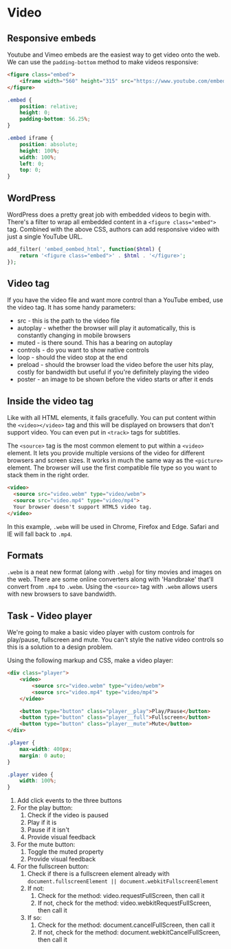 # Video

## Responsive embeds

Youtube and Vimeo embeds are the easiest way to get video onto the web. We can use the `padding-bottom` method to make videos responsive:

```html
<figure class="embed">
	<iframe width="560" height="315" src="https://www.youtube.com/embed/H0XScE08hy8" frameborder="0" gesture="media" allow="encrypted-media" allowfullscreen></iframe>
</figure>
```

```css
.embed {
	position: relative;
	height: 0;
	padding-bottom: 56.25%;
}

.embed iframe {
	position: absolute;
	height: 100%;
	width: 100%;
	left: 0;
	top: 0;
}
```

## WordPress

WordPress does a pretty great job with embedded videos to begin with. There's a filter to wrap all embedded content in a `<figure class="embed">` tag. Combined with the above CSS, authors can add responsive video with just a single YouTube URL.

```php
add_filter( 'embed_oembed_html', function($html) {
	return '<figure class="embed">' . $html . '</figure>';
});
```

## Video tag

If you have the video file and want more control than a YouTube embed, use the video tag. It has some handy parameters:

- src - this is the path to the video file
- autoplay - whether the browser will play it automatically, this is constantly changing in mobile browsers
- muted - is there sound. This has a bearing on autoplay
- controls - do you want to show native controls
- loop - should the video stop at the end
- preload - should the browser load the video before the user hits play, costly for bandwidth but useful if you're definitely playing the video
- poster - an image to be shown before the video starts or after it ends

## Inside the video tag

Like with all HTML elements, it fails gracefully. You can put content within the `<video></video>` tag and this will be displayed on browsers that don't support video. You can even put in `<track>` tags for subtitles.

The `<source>` tag is the most common element to put within a `<video>` element. It lets you provide multiple versions of the video for different browsers and screen sizes. It works in much the same way as the `<picture>` element. The browser will use the first compatible file type so you want to stack them in the right order.

```html
<video>
  <source src="video.webm" type="video/webm">
  <source src="video.mp4" type="video/mp4">
  Your browser doesn't support HTML5 video tag.
</video>
```

In this example, `.webm` will be used in Chrome, Firefox and Edge. Safari and IE will fall back to `.mp4`.

## Formats

`.webm` is a neat new format (along with `.webp`) for tiny movies and images on the web. There are some online converters along with 'Handbrake' that'll convert from `.mp4` to `.webm`. Using the `<source>` tag with `.webm` allows users with new browsers to save bandwidth.

## Task - Video player

We're going to make a basic video player with custom controls for play/pause, fullscreen and mute. You can't style the native video controls so this is a solution to a design problem.

Using the following markup and CSS, make a video player:

```html
<div class="player">
	<video>
		<source src="video.webm" type="video/webm">
		<source src="video.mp4" type="video/mp4">
	</video>

	<button type="button" class="player__play">Play/Pause</button>
	<button type="button" class="player__full">Fullscreen</button>
	<button type="button" class="player__mute">Mute</button>
</div>
```

```css
.player {
	max-width: 400px;
	margin: 0 auto;
}

.player video {
	width: 100%;
}
```

1. Add click events to the three buttons
2. For the play button:
	1. Check if the video is paused
	2. Play if it is
	3. Pause if it isn't
	4. Provide visual feedback
3. For the mute button:
	1. Toggle the muted property
	2. Provide visual feedback
4. For the fullscreen button:
	1. Check if there is a fullscreen element already with `document.fullscreenElement || document.webkitFullscreenElement`
	2. If not:
		1. Check for the method: video.requestFullScreen, then call it
		2. If not, check for the method: video.webkitRequestFullScreen, then call it
	3. If so:
		1. Check for the method: document.cancelFullScreen, then call it
		2. If not, check for the method: document.webkitCancelFullScreen, then call it
